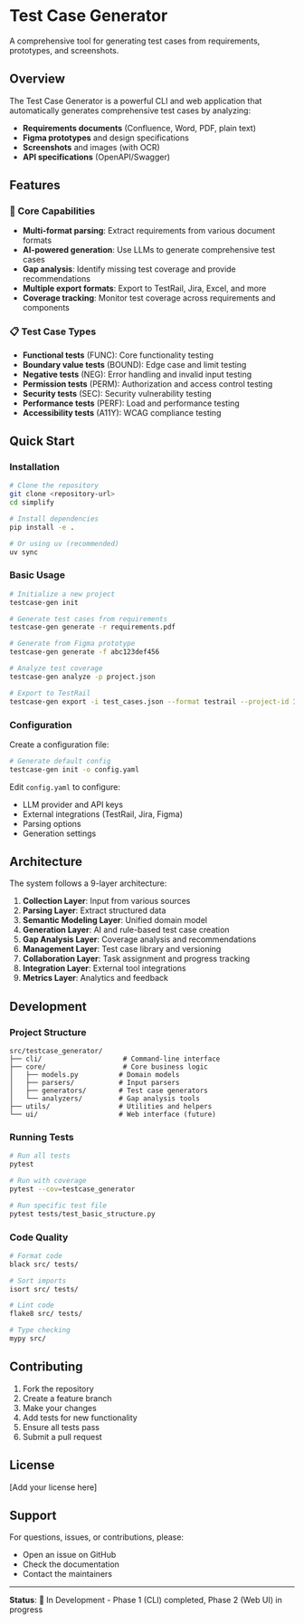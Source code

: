 # Test Case Generator

A comprehensive tool for generating test cases from requirements, prototypes, and screenshots.

## Overview

The Test Case Generator is a powerful CLI and web application that automatically generates comprehensive test cases by analyzing:

- **Requirements documents** (Confluence, Word, PDF, plain text)
- **Figma prototypes** and design specifications
- **Screenshots** and images (with OCR)
- **API specifications** (OpenAPI/Swagger)

## Features

### 🚀 Core Capabilities
- **Multi-format parsing**: Extract requirements from various document formats
- **AI-powered generation**: Use LLMs to generate comprehensive test cases
- **Gap analysis**: Identify missing test coverage and provide recommendations
- **Multiple export formats**: Export to TestRail, Jira, Excel, and more
- **Coverage tracking**: Monitor test coverage across requirements and components

### 📋 Test Case Types
- **Functional tests** (FUNC): Core functionality testing
- **Boundary value tests** (BOUND): Edge case and limit testing
- **Negative tests** (NEG): Error handling and invalid input testing
- **Permission tests** (PERM): Authorization and access control testing
- **Security tests** (SEC): Security vulnerability testing
- **Performance tests** (PERF): Load and performance testing
- **Accessibility tests** (A11Y): WCAG compliance testing

## Quick Start

### Installation

```bash
# Clone the repository
git clone <repository-url>
cd simplify

# Install dependencies
pip install -e .

# Or using uv (recommended)
uv sync
```

### Basic Usage

```bash
# Initialize a new project
testcase-gen init

# Generate test cases from requirements
testcase-gen generate -r requirements.pdf

# Generate from Figma prototype
testcase-gen generate -f abc123def456

# Analyze test coverage
testcase-gen analyze -p project.json

# Export to TestRail
testcase-gen export -i test_cases.json --format testrail --project-id 123
```

### Configuration

Create a configuration file:

```bash
# Generate default config
testcase-gen init -o config.yaml
```

Edit `config.yaml` to configure:
- LLM provider and API keys
- External integrations (TestRail, Jira, Figma)
- Parsing options
- Generation settings

## Architecture

The system follows a 9-layer architecture:

1. **Collection Layer**: Input from various sources
2. **Parsing Layer**: Extract structured data
3. **Semantic Modeling Layer**: Unified domain model
4. **Generation Layer**: AI and rule-based test case creation
5. **Gap Analysis Layer**: Coverage analysis and recommendations
6. **Management Layer**: Test case library and versioning
7. **Collaboration Layer**: Task assignment and progress tracking
8. **Integration Layer**: External tool integrations
9. **Metrics Layer**: Analytics and feedback

## Development

### Project Structure

```
src/testcase_generator/
├── cli/                    # Command-line interface
├── core/                   # Core business logic
│   ├── models.py          # Domain models
│   ├── parsers/           # Input parsers
│   ├── generators/        # Test case generators
│   └── analyzers/         # Gap analysis tools
├── utils/                 # Utilities and helpers
└── ui/                    # Web interface (future)
```

### Running Tests

```bash
# Run all tests
pytest

# Run with coverage
pytest --cov=testcase_generator

# Run specific test file
pytest tests/test_basic_structure.py
```

### Code Quality

```bash
# Format code
black src/ tests/

# Sort imports
isort src/ tests/

# Lint code
flake8 src/ tests/

# Type checking
mypy src/
```

## Contributing

1. Fork the repository
2. Create a feature branch
3. Make your changes
4. Add tests for new functionality
5. Ensure all tests pass
6. Submit a pull request

## License

[Add your license here]

## Support

For questions, issues, or contributions, please:
- Open an issue on GitHub
- Check the documentation
- Contact the maintainers

---

**Status**: 🚧 In Development - Phase 1 (CLI) completed, Phase 2 (Web UI) in progress
